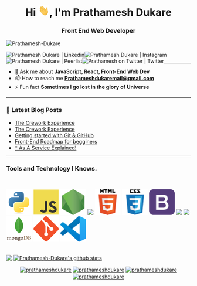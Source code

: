 <h1 align="center">Hi <img src="https://raw.githubusercontent.com/ABSphreak/ABSphreak/master/gifs/Hi.gif" height="30px" width="30px">, I'm Prathamesh Dukare</h1>
<h3 align="center">Front End Web Developer </h3>
<p align="left"> <img src="https://komarev.com/ghpvc/?username=Prathamesh-Dukare" alt="Prathamesh-Dukare" /> </p>

<a href="https://www.linkedin.com/in/prathameshdukare" target="_blank">
  <img align="left" alt="Prathamesh Dukare | Linkedin" src="https://img.shields.io/badge/PrathameshDukare-0077B5?style=for-the-badge&logo=linkedin&logoColor=white" />
</a>

<a href="https://instagram.com/its_duke__" target="_blank">
  <img align="left" alt="Prathamesh Dukare | Instagram" src="https://img.shields.io/badge/@its_duke__-E4405F?style=for-the-badge&logo=instagram&logoColor=white" />
</a>

<a href="https://peerlist.io/prathamesh" target="_blank">
  <img align="left" alt="Prathamesh Dukare | Peerlist" src="https://peerlist-readme-badge.herokuapp.com/api/prathamesh?style=for-the-badge" />
</a>
 <a href="https://www.twitter.com/prathameshtwits" target="_blank">
  <img align="left" alt="Prathamesh on Twitter | Twitter" src="https://img.shields.io/badge/prathameshtwits-00ACEE?style=for-the-badge&logo=twitter&logoColor=white" />
</a>


<br><hr>

- 💬 Ask me about **JavaScript, React, Front-End Web Dev**
- 📫 How to reach me **Prathameshdukaremail@gmail.com**
- ⚡ Fun fact **Sometimes I go lost in the glory of Universe**
<hr>

### 📝 Latest Blog Posts
<!-- BLOG-POST-LIST:START -->
- [The Crework Experience](https://prathameshdukare.hashnode.dev/portfolio-re-imagined)
- [The Crework Experience](https://prathameshdukare.hashnode.dev/the-crework-experience)
- [Getting started with Git & GitHub](https://dev.to/prathameshkdukare/getting-started-with-git-github-1c1i)
- [Front-End Roadmap for begginers](https://dev.to/prathameshkdukare/front-end-roadmap-for-begginers-379i)
- [* As A Service Explained!](https://dev.to/prathameshkdukare/as-a-service-4coc)
<!-- BLOG-POST-LIST:END -->
<hr>

### **Tools and Technology I Knows.**
<br>

<code><a href="https://www.python.org/" target="_blank"><img height="70" src="https://raw.githubusercontent.com/devicons/devicon/master/icons/python/python-original.svg"></a></code>
<code><a href="https://developer.mozilla.org/en-US/docs/Web/JavaScript" target="_blank"><img height="70" src="https://raw.githubusercontent.com/devicons/devicon/master/icons/javascript/javascript-original.svg"></a></code>
<code><a href="https://nodejs.org/" target="_blank"><img height="70" src="https://raw.githubusercontent.com/github/explore/80688e429a7d4ef2fca1e82350fe8e3517d3494d/topics/nodejs/nodejs.png"></a></code>
<code><a href="https://expressjs.com/" target="_blank"><img height="70" src="https://cdn.jsdelivr.net/gh/devicons/devicon/icons/express/express-original.svg"></a></code>
<code><a href="https://developer.mozilla.org/en-US/docs/Web/HTML/" target="_blank"><img height="70" src="https://raw.githubusercontent.com/github/explore/80688e429a7d4ef2fca1e82350fe8e3517d3494d/topics/html/html.png"></a></code>
<code><a href="https://developer.mozilla.org/en-US/docs/Web/CSS/" target="_blank"><img height="70" src="https://raw.githubusercontent.com/github/explore/80688e429a7d4ef2fca1e82350fe8e3517d3494d/topics/css/css.png"></a></code>
<code><a href="https://getbootstrap.com/" target="_blank"><img height="70" src="https://raw.githubusercontent.com/github/explore/80688e429a7d4ef2fca1e82350fe8e3517d3494d/topics/bootstrap/bootstrap.png"></a></code>
<code><a href="https://reactjs.org/" target="_blank"><img height="70" src="https://upload.wikimedia.org/wikipedia/commons/thumb/a/a7/React-icon.svg/220px-React-icon.svg.png"></a></code>
<code><a href="https://tailwindcss.com/" target="_blank"><img height="70" src="https://www.vectorlogo.zone/logos/tailwindcss/tailwindcss-icon.svg"></a></code>
<code><a href="https://www.mongodb.com/" target="_blank"><img height="70" src="https://raw.githubusercontent.com/devicons/devicon/master/icons/mongodb/mongodb-original-wordmark.svg"></a></code>
<code><a href="https://git-scm.com/" target="_blank"><img height="70" src="https://raw.githubusercontent.com/devicons/devicon/master/icons/git/git-original.svg"></a></code>
<code><a href="https://code.visualstudio.com/" target="_blank"><img height="70" src="https://raw.githubusercontent.com/github/explore/80688e429a7d4ef2fca1e82350fe8e3517d3494d/topics/visual-studio-code/visual-studio-code.png"></a></code>

<br>

<a href="https://github.com/Prathamesh-Dukare/github-readme-stats">
  <img align="center" src="https://github-readme-stats.vercel.app/api/top-langs/?username=Prathamesh-Dukare&theme=radical&hide=glsl,python" />
</a>
<a href="https://github.com/Prathamesh-Dukare/github-readme-stats">
  <img align="center" src="https://github-readme-stats.vercel.app/api?username=Prathamesh-Dukare&show_icons=true&theme=radical&line_height=27" alt="Prathamesh-Dukare's github stats" />
</a>

<p align="center">
<a href="https://twitter.com/prathameshtwits" target="blank"><img align="center" src="https://cdn.jsdelivr.net/npm/simple-icons@3.0.1/icons/twitter.svg" alt="prathameshdukare" height="20" width="20" /></a>
<a href="https://linkedin.com/in/prathameshdukare" target="blank"><img align="center" src="https://cdn.jsdelivr.net/npm/simple-icons@3.0.1/icons/linkedin.svg" alt="prathameshdukare" height="20" width="20" /></a>
<a href="https://www.facebook.com/prathamesh.dukare.7" target="blank"><img align="center" src="https://cdn.jsdelivr.net/npm/simple-icons@3.0.1/icons/facebook.svg" alt="prathameshdukare" height="20" width="20" /></a>
<a href="https://instagram.com/its_duke__?igshid=1d2t9sxfqwhkp" target="blank"><img align="center" src="https://cdn.jsdelivr.net/npm/simple-icons@3.0.1/icons/instagram.svg" alt="prathameshdukare" height="20" width="20"/></a>
</p>

<!---
Prathamesh-Dukare/Prathamesh-Dukare is a ✨ special ✨ repository because its `README.md` (this file) appears on your GitHub profile.
You can click the Preview link to take a look at your changes.
--->

